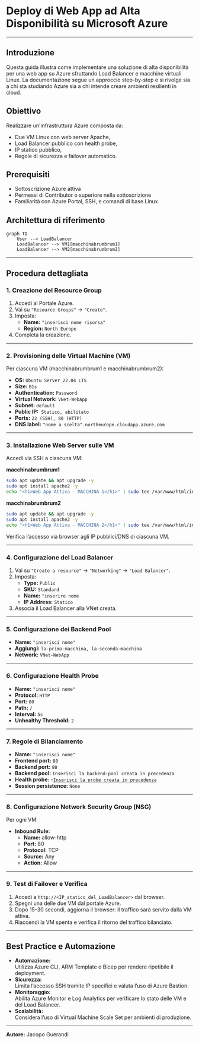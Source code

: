 # Deploy di Web App ad Alta Disponibilità su Microsoft Azure
---
## Introduzione

Questa guida illustra come implementare una soluzione di alta disponibilità per una web app su Azure sfruttando Load Balancer e macchine virtuali Linux. La documentazione segue un approccio step-by-step e si rivolge sia a chi sta studiando Azure sia a chi intende creare ambienti resilienti in cloud.

## Obiettivo

Realizzare un'infrastruttura Azure composta da:
- Due VM Linux con web server Apache,
- Load Balancer pubblico con health probe,
- IP statico pubblico,
- Regole di sicurezza e failover automatico.

## Prerequisiti

- Sottoscrizione Azure attiva
- Permessi di Contributor o superiore nella sottoscrizione
- Familiarità con Azure Portal, SSH, e comandi di base Linux

## Architettura di riferimento

```mermaid
graph TD
    User --> LoadBalancer
    LoadBalancer --> VM1[macchinabrumbrum1]
    LoadBalancer --> VM2[macchinabrumbrum2]
```

---

## Procedura dettagliata

### 1. Creazione del Resource Group

1. Accedi al Portale Azure.
2. Vai su `"Resource Groups"` → `"Create"`.
3. Imposta:
   - **Name:** `"inserisci nome risorsa"`
   - **Region:** `North Europe`
1. Completa la creazione.

---

### 2. Provisioning delle Virtual Machine (VM)

Per ciascuna VM (macchinabrumbrum1 e macchinabrumbrum2):

- **OS:** `Ubuntu Server 22.04 LTS`  
- **Size:** `B1s ` 
- **Authentication:** `Password`  
- **Virtual Network:** `VNet-WebApp`
- **Subnet:** `default`
- **Public IP:**` Statico, abilitato`  
- **Ports:** `22 (SSH), 80 (HTTP) ` 
- **DNS label:** `"nome a scelta".northeurope.cloudapp.azure.com`

---

### 3. Installazione Web Server sulle VM

Accedi via SSH a ciascuna VM:

**macchinabrumbrum1**
```bash
sudo apt update && apt upgrade -y
sudo apt install apache2 -y
echo "<h1>Web App Attiva - MACCHINA 1</h1>" | sudo tee /var/www/html/index.html
```

**macchinabrumbrum2**
```bash
sudo apt update && apt upgrade -y
sudo apt install apache2 -y
echo "<h1>Web App Attiva - MACCHINA 2</h1>" | sudo tee /var/www/html/index.html
```

Verifica l’accesso via browser agli IP pubblici/DNS di ciascuna VM.

---

### 4. Configurazione del Load Balancer

1. Vai su `"Create a resource"` → `"Networking"` → `"Load Balancer"`.
2. Imposta:
   - **Type:** `Public`
   - **SKU:** `Standard`
   - **Name:** `"inserire nome`
   - **IP Address:** `Statico`
3. Associa il Load Balancer alla VNet creata.

---

### 5. Configurazione dei Backend Pool

- **Name:** `"inserisci nome"`
- **Aggiungi:** `la-prima-macchina, la-seconda-macchina` 
- **Network:** `VNet-WebApp`

---

### 6. Configurazione Health Probe

- **Name:** `"inserisci nome"`
- **Protocol:** `HTTP`
- **Port:** `80`
- **Path:** `/`
- **Interval:** `5s`
- **Unhealthy Threshold:** `2`

---

### 7. Regole di Bilanciamento

- **Name:** `"inserisci nome"`
- **Frontend port:** `80`
- **Backend port:** `80`
- **Backend pool:** `Inserisci la backend-pool creata in precedenza`
- **Health probe:** -[`Inserisci la probe creata in precedenza`](6.-configurazione-health-probe)
- **Session persistence:** `None`

---

### 8. Configurazione Network Security Group (NSG)

Per ogni VM:
- **Inbound Rule:**  
  - **Name:** allow-http  
  - **Port:** 80  
  - **Protocol:** TCP  
  - **Source:** Any  
  - **Action:** Allow  

---

### 9. Test di Failover e Verifica

1. Accedi a `http://<IP_statico_del_LoadBalancer>` dal browser.
2. Spegni una delle due VM dal portale Azure.
3. Dopo 15-30 secondi, aggiorna il browser: il traffico sarà servito dalla VM attiva.
4. Riaccendi la VM spenta e verifica il ritorno del traffico bilanciato.

---

## Best Practice e Automazione

- **Automazione:**  
  Utilizza Azure CLI, ARM Template o Bicep per rendere ripetibile il deployment.
- **Sicurezza:**  
  Limita l’accesso SSH tramite IP specifici e valuta l’uso di Azure Bastion.
- **Monitoraggio:**  
  Abilita Azure Monitor e Log Analytics per verificare lo stato delle VM e del Load Balancer.
- **Scalabilità:**  
  Considera l’uso di Virtual Machine Scale Set per ambienti di produzione.

---
**Autore:** Jacopo Guerandi
